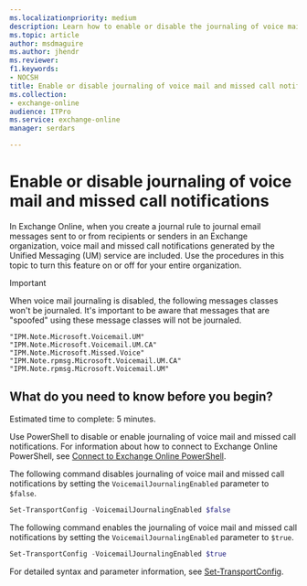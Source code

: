 ```yaml
---
ms.localizationpriority: medium
description: Learn how to enable or disable the journaling of voice mail and missed call notifications in Exchange Online.
ms.topic: article
author: msdmaguire
ms.author: jhendr
ms.reviewer: 
f1.keywords:
- NOCSH
title: Enable or disable journaling of voice mail and missed call notifications
ms.collection: 
- exchange-online
audience: ITPro
ms.service: exchange-online
manager: serdars

---
```


# Enable or disable journaling of voice mail and missed call notifications

In Exchange Online, when you create a journal rule to journal email messages sent to or from recipients or senders in an Exchange organization, voice mail and missed call notifications generated by the Unified Messaging (UM) service are included. Use the procedures in this topic to turn this feature on or off for your entire organization.

> [!IMPORTANT]
> When voice mail journaling is disabled, the following messages classes won't be journaled. It's important to be aware that messages that are "spoofed" using these message classes will not be journaled.

```text
"IPM.Note.Microsoft.Voicemail.UM"
"IPM.Note.Microsoft.Voicemail.UM.CA"
"IPM.Note.Microsoft.Missed.Voice"
"IPM.Note.rpmsg.Microsoft.Voicemail.UM.CA"
"IPM.Note.rpmsg.Microsoft.Voicemail.UM"
```

## What do you need to know before you begin?

Estimated time to complete: 5 minutes.

Use PowerShell to disable or enable journaling of voice mail and missed call notifications. For information about how to connect to Exchange Online PowerShell, see [Connect to Exchange Online PowerShell](/powershell/exchange/connect-to-exchange-online-powershell).

The following command disables journaling of voice mail and missed call notifications by setting the `VoicemailJournalingEnabled` parameter to `$false`.

```PowerShell
Set-TransportConfig -VoicemailJournalingEnabled $false
```

The following command enables the journaling of voice mail and missed call notifications by setting the `VoicemailJournalingEnabled` parameter to `$true`.

```powershell
Set-TransportConfig -VoicemailJournalingEnabled $true
```

For detailed syntax and parameter information, see [Set-TransportConfig](/powershell/module/exchange/set-transportconfig).